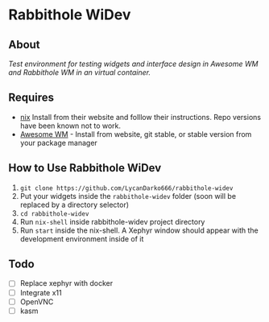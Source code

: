 # Rabbithole WiDev
## About
*Test environment for testing widgets and interface design in Awesome WM and Rabbithole WM in an virtual container.*

## Requires
- [nix]() Install from their website and folllow their instructions. Repo versions have been known not to work.
- [Awesome WM]() - Install from website, git stable, or stable version from your package manager

## How to Use Rabbithole WiDev
1. `git clone https://github.com/LycanDarko666/rabbithole-widev`
2. Put your widgets inside the `rabbithole-widev` folder (soon will be replaced by a directory selector)
3. `cd rabbithole-widev`
4. Run `nix-shell` inside rabbithole-widev project directory
5. Run `start` inside the nix-shell. A Xephyr window should appear with the development environment inside of it

## Todo
- [ ] Replace xephyr with docker
- [ ] Integrate x11
- [ ] OpenVNC
- [ ] kasm
